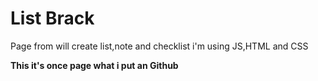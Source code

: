 # List Brack
Page from will create list,note and checklist
i'm using JS,HTML and CSS

**This it's once page what i put an Github**
